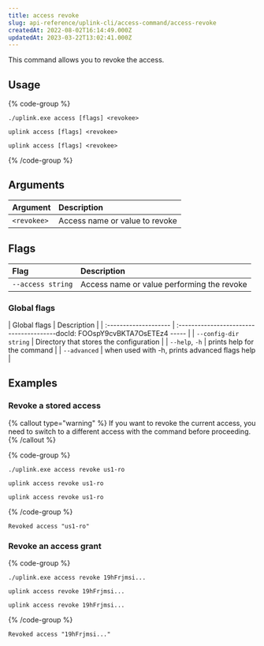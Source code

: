 ```yaml
---
title: access revoke
slug: api-reference/uplink-cli/access-command/access-revoke
createdAt: 2022-08-02T16:14:49.000Z
updatedAt: 2023-03-22T13:02:41.000Z
---
```


This command allows you to revoke the access.

## Usage

{% code-group %}
```windows
./uplink.exe access [flags] <revokee>
```

```linux
uplink access [flags] <revokee>
```

```macos
uplink access [flags] <revokee>
```
{% /code-group %}

## Arguments

| Argument    | Description                    |
| :---------- | :----------------------------- |
| `<revokee>` | Access name or value to revoke |

## Flags

| Flag              | Description                                |
| :---------------- | :----------------------------------------- |
| `--access string` | Access name or value performing the revoke |

### Global flags

| Global flags          | Description                                   |
| :-------------------- | :---------------------------------------docId: FOOspY9cvBKTA7OsETEz4
----- |
| `--config-dir string` | Directory that stores the configuration       |
| `--help`, `-h`        | prints help for the command                   |
| `--advanced`          | when used with -h, prints advanced flags help |

## Examples

### Revoke a stored access

{% callout type="warning"  %} 
If you want to revoke the current access, you need to switch to a different access with the [](docId\:d-btqElDJY9m26QIKJYP-) command before proceeding.
{% /callout %}

{% code-group %}
```windows
./uplink.exe access revoke us1-ro
```

```linux
uplink access revoke us1-ro
```

```macos
uplink access revoke us1-ro
```
{% /code-group %}

```Text
Revoked access "us1-ro"
```

### Revoke an access grant

{% code-group %}
```windows
./uplink.exe access revoke 19hFrjmsi...
```

```linux
uplink access revoke 19hFrjmsi...
```

```macos
uplink access revoke 19hFrjmsi...
```
{% /code-group %}

```Text
Revoked access "19hFrjmsi..."
```

